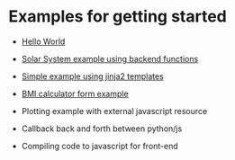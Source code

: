 # Examples for getting started

* [Hello World][helloworld]
* [Solar System example using backend functions][helloworld]
* [Simple example using jinja2 templates][helloworld]
* [BMI calculator form example][helloworld]

* Plotting example with external javascript resource
* Callback back and forth between python/js

* Compiling code to javascript for front-end



[helloworld]: file://other.md